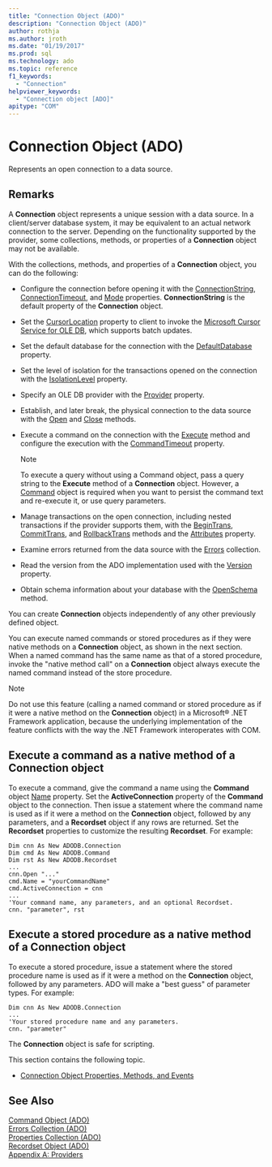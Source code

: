 ```yaml
---
title: "Connection Object (ADO)"
description: "Connection Object (ADO)"
author: rothja
ms.author: jroth
ms.date: "01/19/2017"
ms.prod: sql
ms.technology: ado
ms.topic: reference
f1_keywords:
  - "Connection"
helpviewer_keywords:
  - "Connection object [ADO]"
apitype: "COM"
---
```

# Connection Object (ADO)
Represents an open connection to a data source.  
  
## Remarks  
 A **Connection** object represents a unique session with a data source. In a client/server database system, it may be equivalent to an actual network connection to the server. Depending on the functionality supported by the provider, some collections, methods, or properties of a **Connection** object may not be available.  
  
 With the collections, methods, and properties of a **Connection** object, you can do the following:  
  
-   Configure the connection before opening it with the [ConnectionString](./connectionstring-property-ado.md), [ConnectionTimeout](./connectiontimeout-property-ado.md), and [Mode](./mode-property-ado.md) properties. **ConnectionString** is the default property of the **Connection** object.  
  
-   Set the [CursorLocation](./cursorlocation-property-ado.md) property to client to invoke the [Microsoft Cursor Service for OLE DB](../../guide/appendixes/microsoft-cursor-service-for-ole-db-ado-service-component.md), which supports batch updates.  
  
-   Set the default database for the connection with the [DefaultDatabase](./defaultdatabase-property.md) property.  
  
-   Set the level of isolation for the transactions opened on the connection with the [IsolationLevel](./isolationlevel-property.md) property.  
  
-   Specify an OLE DB provider with the [Provider](./provider-property-ado.md) property.  
  
-   Establish, and later break, the physical connection to the data source with the [Open](./open-method-ado-connection.md) and [Close](./close-method-ado.md) methods.  
  
-   Execute a command on the connection with the [Execute](./execute-method-ado-connection.md) method and configure the execution with the [CommandTimeout](./commandtimeout-property-ado.md) property.  
  
    > [!NOTE]
    >  To execute a query without using a Command object, pass a query string to the **Execute** method of a **Connection** object. However, a [Command](./command-object-ado.md) object is required when you want to persist the command text and re-execute it, or use query parameters.  
  
-   Manage transactions on the open connection, including nested transactions if the provider supports them, with the [BeginTrans](./begintrans-committrans-and-rollbacktrans-methods-ado.md), [CommitTrans](./begintrans-committrans-and-rollbacktrans-methods-ado.md), and [RollbackTrans](./begintrans-committrans-and-rollbacktrans-methods-ado.md) methods and the [Attributes](./attributes-property-ado.md) property.  
  
-   Examine errors returned from the data source with the [Errors](./errors-collection-ado.md) collection.  
  
-   Read the version from the ADO implementation used with the [Version](./version-property-ado.md) property.  
  
-   Obtain schema information about your database with the [OpenSchema](./openschema-method.md) method.  
  
 You can create **Connection** objects independently of any other previously defined object.  
  
 You can execute named commands or stored procedures as if they were native methods on a **Connection** object, as shown in the next section. When a named command has the same name as that of a stored procedure, invoke the "native method call" on a **Connection** object always execute the named command instead of the store procedure.  
  
> [!NOTE]
>  Do not use this feature (calling a named command or stored procedure as if it were a native method on the **Connection** object) in a Microsoft® .NET Framework application, because the underlying implementation of the feature conflicts with the way the .NET Framework interoperates with COM.  
  
## Execute a command as a native method of a Connection object  
 To execute a command, give the command a name using the **Command** object [Name](./name-property-ado.md) property. Set the **ActiveConnection** property of the **Command** object to the connection. Then issue a statement where the command name is used as if it were a method on the **Connection** object, followed by any parameters, and a **Recordset** object if any rows are returned. Set the **Recordset** properties to customize the resulting **Recordset**. For example:  
  
```  
Dim cnn As New ADODB.Connection  
Dim cmd As New ADODB.Command  
Dim rst As New ADODB.Recordset  
...  
cnn.Open "..."  
cmd.Name = "yourCommandName"  
cmd.ActiveConnection = cnn  
...  
'Your command name, any parameters, and an optional Recordset.  
cnn. "parameter", rst  
```  
  
## Execute a stored procedure as a native method of a Connection object  
 To execute a stored procedure, issue a statement where the stored procedure name is used as if it were a method on the **Connection** object, followed by any parameters. ADO will make a "best guess" of parameter types. For example:  
  
```  
Dim cnn As New ADODB.Connection  
...  
'Your stored procedure name and any parameters.  
cnn. "parameter"  
```  
  
 The **Connection** object is safe for scripting.  
  
 This section contains the following topic.  
  
-   [Connection Object Properties, Methods, and Events](./connection-object-properties-methods-and-events.md)  
  
## See Also  
 [Command Object (ADO)](./command-object-ado.md)   
 [Errors Collection (ADO)](./errors-collection-ado.md)   
 [Properties Collection (ADO)](./properties-collection-ado.md)   
 [Recordset Object (ADO)](./recordset-object-ado.md)   
 [Appendix A: Providers](../../guide/appendixes/appendix-a-providers.md)